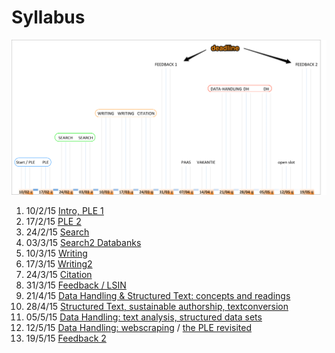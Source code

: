 # Syllabus

![timeline ency15](../beelden/ency15-timeline.png)

1. 10/2/15 [Intro, PLE 1](./ency15-1_inleiding_ple.md) 
2. 17/2/15 [PLE 2](./ency15-2_ple.md)
3. 24/2/15 [Search](./ency15-3_search.md)
4. 03/3/15 [Search2 Databanks](./ency15-4_search2.md)
5. 10/3/15 [Writing](./ency15-5_writing.md)
6. 17/3/15 [Writing2](./ency15-6_writing2.md)
7. 24/3/15 [Citation](./ency15-7_citation.md)
8. 31/3/15 [Feedback / LSIN](./ency15-8_feedback_lsin.md) 
9. 21/4/15  [Data Handling & Structured Text: concepts and readings](ency15-9_data-handling_concepts.md)
10. 28/4/15 [Structured Text, sustainable authorship, textconversion](ency15-10_structured_texts.md)
11. 05/5/15 [Data Handling: text analysis, structured data sets](ency15-11_data-handling_text_analysis.md)
12. 12/5/15 [Data Handling: webscraping](ency15-12_data-handling_webscraping.md) / [the PLE revisited](ency15-12_ple_revisited.md)
13. 19/5/15 [Feedback 2](ency15-13_feedback.md)